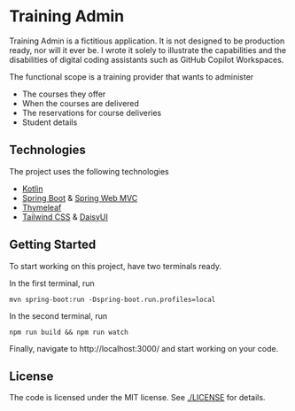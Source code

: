 # Training Admin

Training Admin is a fictitious application.
It is not designed to be production ready, nor will it ever be.
I wrote it solely to illustrate the capabilities and the disabilities of digital coding assistants such as GitHub Copilot Workspaces.

The functional scope is a training provider that wants to administer
- The courses they offer
- When the courses are delivered
- The reservations for course deliveries
- Student details

## Technologies
The project uses the following technologies
- [Kotlin](https://kotlinlang.org/)
- [Spring Boot](https://spring.io/projects/spring-boot) & [Spring Web MVC](https://docs.spring.io/spring-framework/reference/web/webmvc.html)
- [Thymeleaf](https://www.thymeleaf.org/)
- [Tailwind CSS](https://tailwindcss.com/) & [DaisyUI](https://daisyui.com/)

## Getting Started
To start working on this project, have two terminals ready.

In the first terminal, run

```shell
mvn spring-boot:run -Dspring-boot.run.profiles=local
```

In the second terminal, run

```shell
npm run build && npm run watch
```

Finally, navigate to http://localhost:3000/ and start working on your code.

## License
The code is licensed under the MIT license.
See [./LICENSE](LICENSE) for details.